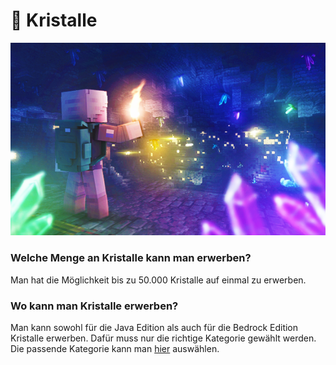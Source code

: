 # 💎 Kristalle

![](../.assets/shop/gems/shop-gems.png)

### Welche Menge an Kristalle kann man erwerben?

Man hat die Möglichkeit bis zu 50.000 Kristalle auf einmal zu erwerben.

### Wo kann man Kristalle erwerben?

Man kann sowohl für die Java Edition als auch für die Bedrock Edition Kristalle erwerben. Dafür muss nur die richtige Kategorie gewählt werden. Die passende Kategorie kann man [hier](https://shop.opsucht.net) auswählen.
